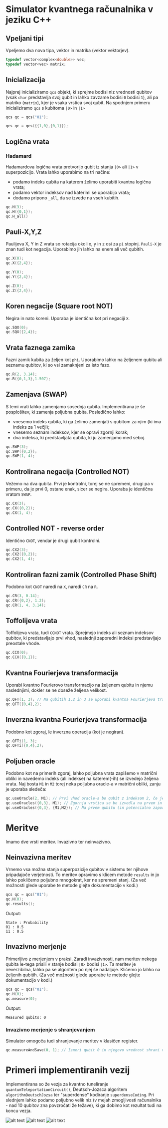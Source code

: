 # Simulator kvantnega računalnika v jeziku C++

## Vpeljani tipi

Vpeljemo dva nova tipa, vektor in matrika (vektor vektorjev).

```cpp
typedef vector<complex<double>> vec;
typedef vector<vec> matrix;
```

## Inicializacija

Najprej inicializiramo `qcs` objekt, ki sprejme bodisi niz vrednosti qubitov (vsak `char` predstavlja svoj qubit in lahko zavzame bodisi `0` bodisi `1`), ali pa matriko (`matrix`), kjer je vsaka vrstica svoj qubit. Na spodnjem primeru inicializiramo `qcs` s kubitoma `|0>` in `|1>`

```cpp
qcs qc = qcs("01");
```

```cpp
qcs qc = qcs({{1,0},{0,1}});
```

## Logična vrata

### Hadamard
Hadamardova logična vrata pretvorijo qubit iz stanja `|0>` ali `|1>` v superpozicijo. Vrata lahko uporabimo na tri načine:
* podamo indeks qubita na katerem želimo uporabiti kvantna logična vrata;
* podamo vektor indeksov nad katerimi se uporabijo vrata;
* dodamo pripono `_all`, da se izvede na vseh kubitih.

```cpp
qc.H(3);
qc.H({0,1});
qc.H_all()
```

## Pauli-X,Y,Z
Paulijeva X, Y in Z vrata so rotacija okoli x, y in z osi za `pi` stopinj. `Pauli-X` je znan tudi kot negacija. Uporabimo jih lahko na enem ali več qubitih.

```cpp
qc.X(0);
qc.X({2,4});
```

```cpp
qc.Y(0);
qc.Y({2,4});
```

```cpp
qc.Z(0);
qc.Z({2,4});
```

## Koren negacije (Square root NOT)
Negira in nato koreni. Uporaba je identična kot pri negaciji `X`.
```cpp
qc.SQX(0);
qc.SQX({2,4});
```

## Vrata faznega zamika
Fazni zamik kubita za željen kot `phi`. Uporabimo lahko na željenem qubitu ali seznamu qubitov, ki so vsi zamaknjeni za isto fazo.

```cpp
qc.R(2, 3.14);
qc.R({0,1,3},1.507);
```

## Zamenjava (SWAP)
S temi vrati lahko zamenjamo sosednja qubita. Implementirana je še posplošitev, ki zamenja poljubna qubita. Posledično lahko:
* vnesemo indeks qubita, ki ga želimo zamenjati s qubitom za njim (ki ima indeks za 1 večji);
* vnesemo seznam indeksov, kjer se opravi zgornji korak;
* dva indeksa, ki predstavljata qubita, ki ju zamenjamo med seboj.

```cpp
qc.SWP(3);
qc.SWP({0,2});
qc.SWP(1, 4);
```

## Kontrolirana negacija (Controlled NOT)
Vežemo na dva qubita. Prvi je kontrolni, torej se ne spremeni, drugi pa v primeru, da je prvi 0, ostane enak, sicer se negira. Uporaba je identična vratom `SWAP`.

```cpp
qc.CX(3);
qc.CX({0,2});
qc.CX(1, 4);
```

## Controlled NOT - reverse order
Identično `CNOT`, vendar je drugi qubit kontrolni.

```cpp
qc.CX2(3);
qc.CX2({0,2});
qc.CX2(1, 4);
```

## Kontroliran fazni zamik (Controlled Phase Shift)
Podobno kot `CNOT` naredi na `X`, naredi `CR` na `R`.
```cpp
qc.CR(3, 0.14);
qc.CR({0,2}, 1.2);
qc.CR(1, 4, 3.14);
```
## Toffolijeva vrata
Toffolijeva vrata, tudi `CCNOT` vrata. Sprejmejo indeks ali seznam indeksov qubitov, ki predstavljajo prvi vhod, naslednji zaporedni indeksi predstavljajo preostale vhode.

```cpp
qc.CCX(0);
qc.CCX({0,1});
```

## Kvantna Fourierjeva transformacija
Uporabi kvantno Fourierovo transformacijo na željenem qubitu in njemu naslednjimi, dokler se ne doseže željena velikost.

```cpp
qc.QFT(1, 3); // Na qubitih 1,2 in 3 se uporabi kvantna Fourierjeva transformacija
qc.QFT({0,4},2);
```

## Inverzna kvantna Fourierjeva transformacija
Podobno kot zgoraj, le inverzna operacija (kot je negiran).
```cpp
qc.QFTi(1, 3);
qc.QFTi({0,4},2);
```

## Poljuben oracle
Podobno kot na primerih zgoraj, lahko poljubna vrata zapišemo v matrični obliki in navedemo indeks (ali indekse) na katerem(-ih) se izvedejo željena vrata. Naj bosta `M1` in `M2` torej neka poljubna oracle-a v matrični obliki, zanju je uporaba sledeča:

```cpp
qc.useOracle(2, M1); // Prvi vhod oracle-a bo qubit z indeksom 2, če je vhodov več, bodo to zaporedno naslednji qubiti
qc.useOracles({0,3}, M1); // Zgornja vrstica se bo izvedla na prvem in četrtem qubitu
qc.useOracles({0,3}, {M1,M2}); // Na prvem qubitu (in potencialno zaporednih naslednjih) se izvede oracle M1, na četrtem (...) pa oracle M2
```

# Meritve
Imamo dve vrsti meritev. Invazivno ter neinvazivno.

## Neinvazivna meritev
Vrnemo vsa možna stanja superpozicije qubitov v sistemu ter njihove pripadajoče verjetnosti. To meritev opravimo s klicem metode `results` in jo lahko pokličemo poljubno mnogokrat, ker ne spremeni stanj. (Za več možnosti glede uporabe te metode glejte dokumentacijo v kodi.)

```cpp
qcs qc = qcs("01");
qc.H(0);
qc.results();
```
Output:
```shell
State : Probability
01 : 0.5
11 : 0.5
```

## Invazivno merjenje
Primerljivo z merjenjem v praksi. Zaradi invazivnosti, nam meritev nekega qubita le-tega prisili v stanje bodisi `|0>` bodisi `|1>`. Ta meritev je ireverzibilna, lahko pa se algoritem po njej še nadaljuje. Kličemo jo lahko na željenih qubitih. (Za več možnosti glede uporabe te metode glejte dokumentacijo v kodi.)

```cpp
qcs qc = qcs("01");
qc.H(0);
qc.measure(0);
```
Output:
```shell
Measured qubits: 0
```

### Invazivno merjenje s shranjevanjem
Simulator omogoča tudi shranjevanje meritev v klasičen register.

```cpp
qc.measureAndSave(0, 1); // Izmeri qubit 0 in njegovo vrednost shrani v register 1
```

# Primeri implementiranih vezij
Implementirana so že vezja za kvantno tuneliranje `quantumTeleportationCircuit()`, Deutsch-Jozsca algoritem `algorithmDeutschJozsa` ter "superdense" kodiranje `superdenseCoding`. Pri slednjem lahko podamo poljubno velik niz (v mejah zmogljivosti računalnika - nad 10 qubitov zna povzročati že težave), ki ga dobimo kot rezultat tudi na koncu vezja.

![alt text](https://github.com/SamoFMF/Quantum-Computer-Simulator/blob/main/QuantumTeleportation.png?raw=true)
![alt text](https://github.com/SamoFMF/Quantum-Computer-Simulator/blob/main/DeutschJozsaAlgorithm.png?raw=true)
![alt text](https://github.com/SamoFMF/Quantum-Computer-Simulator/blob/main/SuperdenseCoding.png?raw=true)


